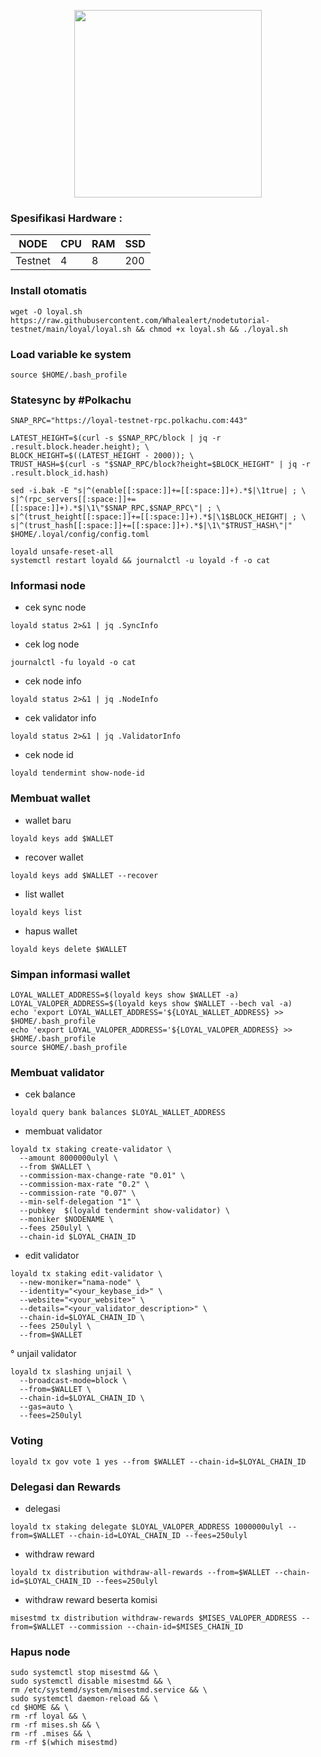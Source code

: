 <p align="center">
  <img width="300" height="auto" src="https://user-images.githubusercontent.com/108969749/201538813-989e3a31-d21c-4bfe-8c6d-d8e30368a3fb.jpeg">
</p>

### Spesifikasi Hardware :
NODE  | CPU     | RAM      | SSD     |
| ------------- | ------------- | ------------- | -------- |
| Testnet | 4          | 8         | 200  |

### Install otomatis
```
wget -O loyal.sh https://raw.githubusercontent.com/Whalealert/nodetutorial-testnet/main/loyal/loyal.sh && chmod +x loyal.sh && ./loyal.sh
```
### Load variable ke system
```
source $HOME/.bash_profile
```
### Statesync by #Polkachu
```
SNAP_RPC="https://loyal-testnet-rpc.polkachu.com:443"

LATEST_HEIGHT=$(curl -s $SNAP_RPC/block | jq -r .result.block.header.height); \
BLOCK_HEIGHT=$((LATEST_HEIGHT - 2000)); \
TRUST_HASH=$(curl -s "$SNAP_RPC/block?height=$BLOCK_HEIGHT" | jq -r .result.block_id.hash)

sed -i.bak -E "s|^(enable[[:space:]]+=[[:space:]]+).*$|\1true| ; \
s|^(rpc_servers[[:space:]]+=[[:space:]]+).*$|\1\"$SNAP_RPC,$SNAP_RPC\"| ; \
s|^(trust_height[[:space:]]+=[[:space:]]+).*$|\1$BLOCK_HEIGHT| ; \
s|^(trust_hash[[:space:]]+=[[:space:]]+).*$|\1\"$TRUST_HASH\"|" $HOME/.loyal/config/config.toml

loyald unsafe-reset-all
systemctl restart loyald && journalctl -u loyald -f -o cat
```
### Informasi node

   * cek sync node
```
loyald status 2>&1 | jq .SyncInfo
```
   * cek log node
```
journalctl -fu loyald -o cat
```
   * cek node info
```
loyald status 2>&1 | jq .NodeInfo
```
   * cek validator info
```
loyald status 2>&1 | jq .ValidatorInfo
```
  * cek node id
```
loyald tendermint show-node-id
```

### Membuat wallet
   * wallet baru
```
loyald keys add $WALLET
```
   * recover wallet
```
loyald keys add $WALLET --recover
```
   * list wallet
```
loyald keys list
```
   * hapus wallet
```
loyald keys delete $WALLET
```
### Simpan informasi wallet
```
LOYAL_WALLET_ADDRESS=$(loyald keys show $WALLET -a)
LOYAL_VALOPER_ADDRESS=$(loyald keys show $WALLET --bech val -a)
echo 'export LOYAL_WALLET_ADDRESS='${LOYAL_WALLET_ADDRESS} >> $HOME/.bash_profile
echo 'export LOYAL_VALOPER_ADDRESS='${LOYAL_VALOPER_ADDRESS} >> $HOME/.bash_profile
source $HOME/.bash_profile
```

### Membuat validator
 * cek balance
```
loyald query bank balances $LOYAL_WALLET_ADDRESS
```
 * membuat validator
```
loyald tx staking create-validator \
  --amount 8000000ulyl \
  --from $WALLET \
  --commission-max-change-rate "0.01" \
  --commission-max-rate "0.2" \
  --commission-rate "0.07" \
  --min-self-delegation "1" \
  --pubkey  $(loyald tendermint show-validator) \
  --moniker $NODENAME \
  --fees 250ulyl \
  --chain-id $LOYAL_CHAIN_ID
```
 * edit validator
```
loyald tx staking edit-validator \
  --new-moniker="nama-node" \
  --identity="<your_keybase_id>" \
  --website="<your_website>" \
  --details="<your_validator_description>" \
  --chain-id=$LOYAL_CHAIN_ID \
  --fees 250ulyl \
  --from=$WALLET
```
 ° unjail validator
```
loyald tx slashing unjail \
  --broadcast-mode=block \
  --from=$WALLET \
  --chain-id=$LOYAL_CHAIN_ID \
  --gas=auto \
  --fees=250ulyl
```
### Voting
```
loyald tx gov vote 1 yes --from $WALLET --chain-id=$LOYAL_CHAIN_ID
```
### Delegasi dan Rewards
  * delegasi
```
loyald tx staking delegate $LOYAL_VALOPER_ADDRESS 1000000ulyl --from=$WALLET --chain-id=LOYAL_CHAIN_ID --fees=250ulyl
```
  * withdraw reward
```
loyald tx distribution withdraw-all-rewards --from=$WALLET --chain-id=$LOYAL_CHAIN_ID --fees=250ulyl
```
  * withdraw reward beserta komisi
```
misestmd tx distribution withdraw-rewards $MISES_VALOPER_ADDRESS --from=$WALLET --commission --chain-id=$MISES_CHAIN_ID
```

### Hapus node
```
sudo systemctl stop misestmd && \
sudo systemctl disable misestmd && \
rm /etc/systemd/system/misestmd.service && \
sudo systemctl daemon-reload && \
cd $HOME && \
rm -rf loyal && \
rm -rf mises.sh && \
rm -rf .mises && \
rm -rf $(which misestmd)
```

